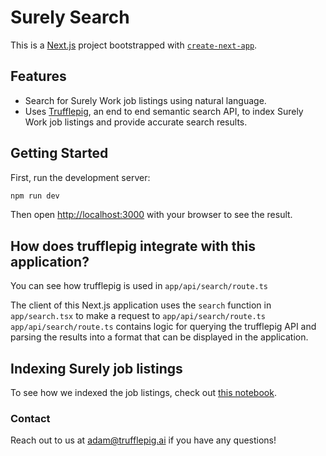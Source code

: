 # Surely Search

This is a [Next.js](https://nextjs.org/) project bootstrapped with [`create-next-app`](https://Surely.com/vercel/next.js/tree/canary/packages/create-next-app).

## Features

- Search for Surely Work job listings using natural language.
- Uses [Trufflepig](https://www.trufflepig.ai/), an end to end semantic search API, to index Surely Work job listings and provide accurate search results.

## Getting Started

First, run the development server:

```bash
npm run dev
```

Then open [http://localhost:3000](http://localhost:3000) with your browser to see the result.

## How does trufflepig integrate with this application?
You can see how trufflepig is used in `app/api/search/route.ts`

The client of this Next.js application uses the `search` function in `app/search.tsx` to make a request to `app/api/search/route.ts`
`app/api/search/route.ts` contains logic for querying the trufflepig API and parsing the results into a format that can be displayed in the application.

## Indexing Surely job listings

To see how we indexed the job listings, check out [this notebook](https://colab.research.google.com/drive/1jHsmuUFFDKaV-b0zybm_H4pnDXIg9cio?usp=sharing).

### Contact
Reach out to us at adam@trufflepig.ai if you have any questions!